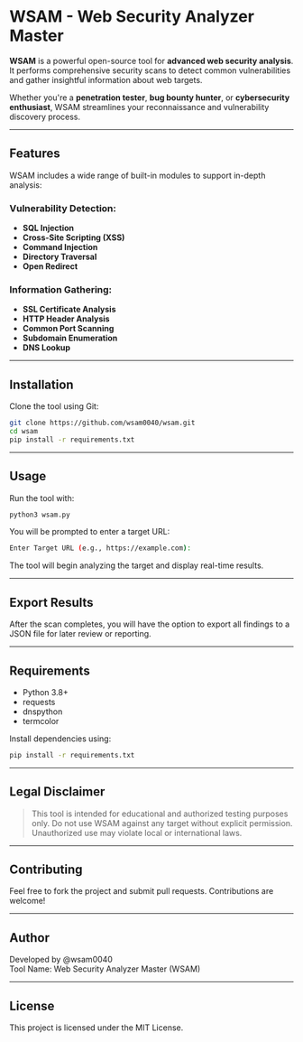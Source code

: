
# WSAM - Web Security Analyzer Master

**WSAM** is a powerful open-source tool for **advanced web security analysis**. It performs comprehensive security scans to detect common vulnerabilities and gather insightful information about web targets.

Whether you're a **penetration tester**, **bug bounty hunter**, or **cybersecurity enthusiast**, WSAM streamlines your reconnaissance and vulnerability discovery process.

---

## Features

WSAM includes a wide range of built-in modules to support in-depth analysis:

### Vulnerability Detection:
- **SQL Injection**
- **Cross-Site Scripting (XSS)**
- **Command Injection**
- **Directory Traversal**
- **Open Redirect**

### Information Gathering:
- **SSL Certificate Analysis**
- **HTTP Header Analysis**
- **Common Port Scanning**
- **Subdomain Enumeration**
- **DNS Lookup**

---

## Installation

Clone the tool using Git:

```bash
git clone https://github.com/wsam0040/wsam.git
cd wsam
pip install -r requirements.txt
```

---

## Usage

Run the tool with:

```bash
python3 wsam.py
```

You will be prompted to enter a target URL:

```bash
Enter Target URL (e.g., https://example.com):
```

The tool will begin analyzing the target and display real-time results.

---

## Export Results

After the scan completes, you will have the option to export all findings to a JSON file for later review or reporting.

---

## Requirements

- Python 3.8+
- requests
- dnspython
- termcolor

Install dependencies using:

```bash
pip install -r requirements.txt
```

---

## Legal Disclaimer

> This tool is intended for educational and authorized testing purposes only. Do not use WSAM against any target without explicit permission. Unauthorized use may violate local or international laws.

---

## Contributing

Feel free to fork the project and submit pull requests. Contributions are welcome!

---

## Author

Developed by @wsam0040  
Tool Name: Web Security Analyzer Master (WSAM)

---

## License

This project is licensed under the MIT License.
